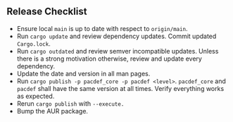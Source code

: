 Release Checklist
-----------------
* Ensure local `main` is up to date with respect to `origin/main`.
* Run `cargo update` and review dependency updates.
  Commit updated `Cargo.lock`.
* Run `cargo outdated` and review semver incompatible updates. 
  Unless there is a strong motivation otherwise, review and update every dependency.
* Update the date and version in all man pages.
* Run `cargo publish -p pacdef_core -p pacdef <level>`.
  `pacdef_core` and `pacdef` shall have the same version at all times.
  Verify everything works as expected.
* Rerun `cargo publish` with `--execute.`
* Bump the AUR package.
